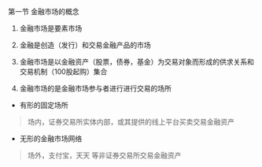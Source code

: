 第一节 金融市场的概念

1.  金融市场是要素市场

2. 金融是创造（发行）和交易金融产品的市场
3. 金融市场是以金融资产（股票，债券，基金）为交易对象而形成的供求关系和交易机制（100股起购）集合
4. 金融市场的是金融市场参与者进行进行交易的场所
- 有形的固定场所
>场内，证券交易所实体内部，或其提供的线上平台买卖交易金融资产
- 无形的金融市场网络
>场外，支付宝，天天 等非证券交易所交易金融资产 


